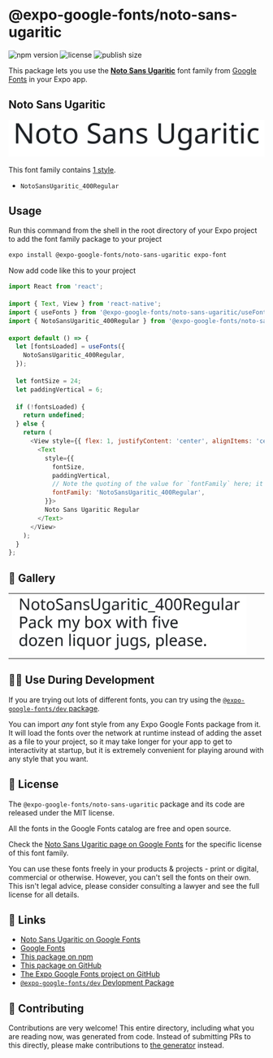 # @expo-google-fonts/noto-sans-ugaritic

![npm version](https://flat.badgen.net/npm/v/@expo-google-fonts/noto-sans-ugaritic)
![license](https://flat.badgen.net/github/license/expo/google-fonts)
![publish size](https://flat.badgen.net/packagephobia/install/@expo-google-fonts/noto-sans-ugaritic)

This package lets you use the [**Noto Sans Ugaritic**](https://fonts.google.com/specimen/Noto+Sans+Ugaritic) font family from [Google Fonts](https://fonts.google.com/) in your Expo app.

## Noto Sans Ugaritic

![Noto Sans Ugaritic](./font-family.png)

This font family contains [1 style](#-gallery).

- `NotoSansUgaritic_400Regular`

## Usage

Run this command from the shell in the root directory of your Expo project to add the font family package to your project
```sh
expo install @expo-google-fonts/noto-sans-ugaritic expo-font
```

Now add code like this to your project
```js
import React from 'react';

import { Text, View } from 'react-native';
import { useFonts } from '@expo-google-fonts/noto-sans-ugaritic/useFonts';
import { NotoSansUgaritic_400Regular } from '@expo-google-fonts/noto-sans-ugaritic/400Regular';

export default () => {
  let [fontsLoaded] = useFonts({
    NotoSansUgaritic_400Regular,
  });

  let fontSize = 24;
  let paddingVertical = 6;

  if (!fontsLoaded) {
    return undefined;
  } else {
    return (
      <View style={{ flex: 1, justifyContent: 'center', alignItems: 'center' }}>
        <Text
          style={{
            fontSize,
            paddingVertical,
            // Note the quoting of the value for `fontFamily` here; it expects a string!
            fontFamily: 'NotoSansUgaritic_400Regular',
          }}>
          Noto Sans Ugaritic Regular
        </Text>
      </View>
    );
  }
};

```

## 🔡 Gallery


||||
|-|-|-|
|![NotoSansUgaritic_400Regular](.//400Regular/NotoSansUgaritic_400Regular.ttf.png)||||


## 👩‍💻 Use During Development

If you are trying out lots of different fonts, you can try using the [`@expo-google-fonts/dev` package](https://github.com/expo/google-fonts/tree/master/font-packages/dev#readme).

You can import *any* font style from any Expo Google Fonts package from it. It will load the fonts
over the network at runtime instead of adding the asset as a file to your project, so it may take longer
for your app to get to interactivity at startup, but it is extremely convenient
for playing around with any style that you want.

## 📖 License

The `@expo-google-fonts/noto-sans-ugaritic` package and its code are released under the MIT license.

All the fonts in the Google Fonts catalog are free and open source.

Check the [Noto Sans Ugaritic page on Google Fonts](https://fonts.google.com/specimen/Noto+Sans+Ugaritic) for the specific license of this font family.

You can use these fonts freely in your products & projects - print or digital, commercial or otherwise. However, you can't sell the fonts on their own. This isn't legal advice, please consider consulting a lawyer and see the full license for all details.

## 🔗 Links

- [Noto Sans Ugaritic on Google Fonts](https://fonts.google.com/specimen/Noto+Sans+Ugaritic)
- [Google Fonts](https://fonts.google.com/)
- [This package on npm](https://www.npmjs.com/package/@expo-google-fonts/noto-sans-ugaritic)
- [This package on GitHub](https://github.com/expo/google-fonts/tree/master/font-packages/noto-sans-ugaritic)
- [The Expo Google Fonts project on GitHub](https://github.com/expo/google-fonts)
- [`@expo-google-fonts/dev` Devlopment Package](https://github.com/expo/google-fonts/tree/master/font-packages/dev)

## 🤝 Contributing

Contributions are very welcome! This entire directory, including what you are reading now, was generated from code. Instead of submitting PRs to this directly, please make contributions to [the generator](https://github.com/expo/google-fonts/tree/master/packages/generator) instead.
